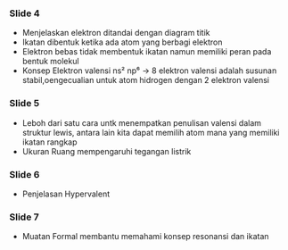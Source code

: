 ### Slide 4
- Menjelaskan elektron ditandai dengan diagram titik
- Ikatan dibentuk ketika ada atom yang berbagi elektron
- Elektron bebas tidak membentuk ikatan namun memiliki peran pada bentuk molekul
- Konsep Elektron valensi ns² np⁶ → 8 elektron valensi adalah susunan stabil,oengecualian untuk atom hidrogen dengan 2 elektron valensi

### Slide 5
- Leboh dari satu cara untk menempatkan penulisan valensi dalam struktur lewis, antara lain kita dapat memilih atom mana yang memiliki ikatan rangkap
- Ukuran Ruang mempengaruhi tegangan listrik

### Slide 6
- Penjelasan Hypervalent

### Slide 7
- Muatan Formal membantu memahami konsep resonansi dan ikatan 